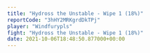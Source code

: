 ```yaml
---
title: "Hydross the Unstable - Wipe 1 (18%)"
reportCode: "3hHY2MRKgrdDkTPj"
player: "Windfurypls"
fight: "Hydross the Unstable - Wipe 1 (18%)"
date: 2021-10-06T18:48:50.877000+00:00
---
```

